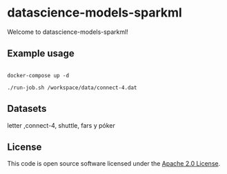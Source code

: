 # datascience-models-sparkml #

Welcome to datascience-models-sparkml!


## Example usage 

```shell

docker-compose up -d 

./run-job.sh /workspace/data/connect-4.dat

```

## Datasets

letter ,connect-4, shuttle, fars y póker
 
 
## License ##

This code is open source software licensed under the [Apache 2.0 License](http://www.apache.org/licenses/LICENSE-2.0.html).

